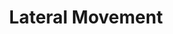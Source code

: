 ---
title: Lateral Movement
layout: tag
author_profile: false
taxonomy: Lateral Movement
permalink: /stories/lateral_movement
sidebar:
  nav: "stories"
---